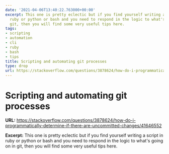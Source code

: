 ```yaml
---
date: '2021-04-06T13:40:22.763000+00:00'
excerpt: This one is pretty eclectic but if you find yourself writing a script in
  ruby or python or bash and you need to respond in the logic to what's going on in
  git, then you will find some very useful tips here.
tags:
- scripting
- automation
- cli
- ruby
- bash
- tips
title: Scripting and automating git processes
type: drop
url: https://stackoverflow.com/questions/3878624/how-do-i-programmatically-determine-if-there-are-uncommitted-changes/41646552
---
```


# Scripting and automating git processes

**URL:** https://stackoverflow.com/questions/3878624/how-do-i-programmatically-determine-if-there-are-uncommitted-changes/41646552

**Excerpt:** This one is pretty eclectic but if you find yourself writing a script in ruby or python or bash and you need to respond in the logic to what's going on in git, then you will find some very useful tips here.
